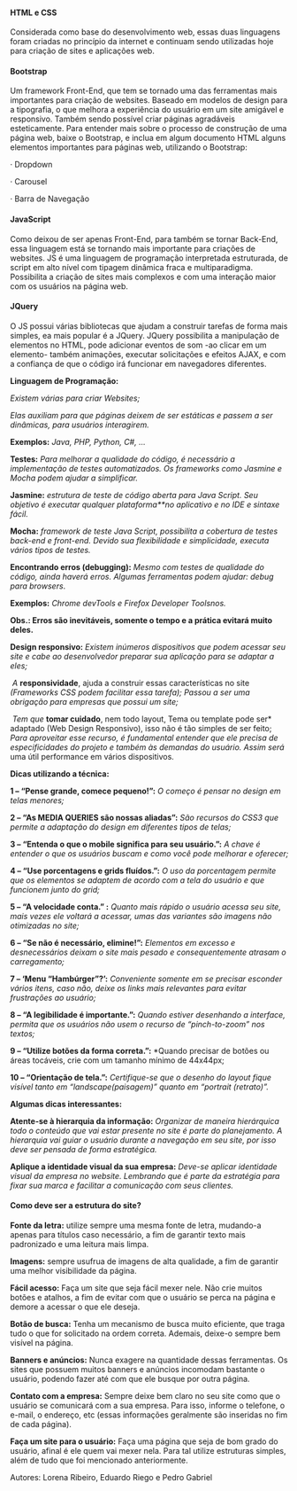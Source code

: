 ####                                                   **HTML e CSS**

Considerada como base do desenvolvimento web, essas duas linguagens foram criadas no
princípio da internet e continuam sendo utilizadas hoje para criação de sites e aplicações web.

####                                                    **Bootstrap**

Um framework Front-End, que tem se tornado uma das ferramentas mais importantes para
criação de websites. Baseado em modelos de design para a tipografia, o que melhora a
experiência do usuário em um site amigável e responsivo. Também sendo possível criar
páginas agradáveis esteticamente.
Para entender mais sobre o processo de construção de uma página web, baixe o Bootstrap, e
inclua em algum documento HTML alguns elementos importantes para páginas web, utilizando
o Bootstrap:

· Dropdown

· Carousel

· Barra de Navegação

####                                                 **JavaScript**

Como deixou de ser apenas Front-End, para também se tornar Back-End, essa linguagem está
se tornando mais importante para criações de websites.
JS é uma linguagem de programação interpretada estruturada, de script em alto nível com
tipagem dinâmica fraca e multiparadigma. Possibilita a criação de sites mais complexos e com
uma interação maior com os usuários na página web.

####                                                   **JQuery**

O JS possui várias bibliotecas que ajudam a construir tarefas de forma mais simples, ea mais
popular é a JQuery.
JQuery possibilita a manipulação de elementos no HTML, pode adicionar eventos de som -ao
clicar em um elemento- também animações, executar solicitações e efeitos AJAX, e com a
confiança de que o código irá funcionar em navegadores diferentes.

**Linguagem de Programação:** 

*Existem várias para criar Websites;* 

*Elas auxiliam para que páginas deixem* *de ser estáticas e passem a ser dinâmicas,* *para usuários interagirem.*

**Exemplos:** *Java, PHP, Python, C#, ...*

**Testes:** *Para melhorar a qualidade do código, é necessário a implementação de testes automatizados.*      *Os frameworks como Jasmine e Mocha podem ajudar a simplificar.*

**Jasmine:** *estrutura de teste de código aberta para Java Script. Seu objetivo é executar qualquer plataforma**no aplicativo e no IDE e sintaxe fácil.* 

  **Mocha:** *framework de teste Java Script, possibilita a cobertura de testes back-end e front-end. Devido sua* *flexibilidade e simplicidade, executa vários tipos de testes.*      

**Encontrando erros (debugging):** *Mesmo com testes de qualidade do código, ainda haverá erros. Algumas* *ferramentas podem ajudar: debug para browsers*.

**Exemplos:** *Chrome devTools e Firefox Developer Toolsnos.* 

**Obs.: Erros são inevitáveis, somente o tempo e a prática evitará muito deles.**

**Design responsivo:**  *Existem inúmeros dispositivos que podem acessar seu site e cabe ao*                  *desenvolvedor preparar sua aplicação para se adaptar a eles;*                        

​                *A* **responsividade**, ajuda a construir essas características no site *(Frameworks CSS podem facilitar essa tarefa);* *Passou a ser uma obrigação para empresas que possui um site;*      

​           *Tem que* **tomar cuidado**, nem todo layout, Tema ou template pode ser* adaptado (Web Design Responsivo), isso não é tão simples de ser feito; *Para aproveitar esse recurso, é fundamental entender que ele precisa de especificidades do projeto e também às demandas do usuário. Assim será* uma útil performance em vários dispositivos.

**Dicas utilizando a técnica:**

 **1 – “Pense grande, comece pequeno!”:** *O começo é pensar no design em telas menores;*

**2 – “As MEDIA QUERIES são nossas aliadas”:** *São recursos do CSS3 que permite a adaptação do design em diferentes tipos de telas;*

**3 – “Entenda o que o mobile significa para seu usuário.”:** *A chave é entender o que os usuários buscam e como você pode melhorar e oferecer;*

**4 – “Use porcentagens e grids fluídos.”:** *O uso da porcentagem permite que os elementos se adaptem de acordo com a tela do usuário e que funcionem junto do grid;*

**5 – “A velocidade conta.” :** *Quanto mais rápido o usuário acessa seu site, mais vezes ele voltará a acessar, umas das variantes são imagens não otimizadas no site;*

**6 – “Se não é necessário, elimine!”:** *Elementos em excesso e desnecessários deixam o site mais pesado e consequentemente atrasam o carregamento;*

**7 – ‘Menu “Hambúrger”?’:** *Conveniente somente em se precisar esconder vários itens, caso não, deixe os links mais relevantes para evitar frustrações ao usuário;*

**8 – “A legibilidade é importante.”:** *Quando estiver desenhando a interface, permita que os usuários não usem o recurso de “pinch-to-zoom” nos textos;*

**9 – “Utilize botões da forma correta.”:** *Quando precisar de botões ou áreas tocáveis, crie com um tamanho mínimo de 44x44px;

**10 – “Orientação de tela.”:** *Certifique-se que o desenho do layout fique visível tanto em “landscape(paisagem)” quanto em “portrait (retrato)”.*

**Algumas dicas interessantes:** 

**Atente-se à hierarquia da informação:** *Organizar de maneira hierárquica todo o conteúdo que vai estar presente no site é parte do planejamento. A hierarquia vai guiar o usuário durante a navegação em seu site, por isso deve ser pensada de forma estratégica.*

 **Aplique a identidade visual da sua empresa:** *Deve-se aplicar identidade visual da empresa no website. Lembrando que é parte da estratégia para fixar sua marca e facilitar a comunicação com seus clientes.* 

####                                     **Como deve ser a estrutura do site?**

**Fonte da letra:** utilize sempre uma mesma fonte de letra, mudando-a apenas para títulos caso necessário, a fim de garantir texto mais padronizado e uma leitura mais limpa.

**Imagens:** sempre usufrua de imagens de alta qualidade, a fim de garantir uma melhor visibilidade da página.

**Fácil acesso:** Faça um site que seja fácil mexer nele. Não crie muitos botões e atalhos, a fim de evitar com que o usuário se perca na página e demore a acessar o que ele deseja.

**Botão de busca:** Tenha um mecanismo de busca muito eficiente, que traga tudo o que for solicitado na ordem correta. Ademais, deixe-o sempre bem visível na página.

**Banners e anúncios:** Nunca exagere na quantidade dessas ferramentas. Os sites que possuem muitos banners e anúncios incomodam bastante o usuário, podendo fazer até com que ele busque por outra página.

**Contato com a empresa:** Sempre deixe bem claro no seu site como que o usuário se comunicará com a sua empresa. Para isso, informe o telefone, o e-mail, o endereço, etc (essas informações geralmente são inseridas no fim de cada página).

**Faça um site para o usuário:** Faça uma página que seja de bom grado do usuário, afinal é ele quem vai mexer nela. Para tal utilize estruturas simples, além de tudo que foi mencionado anteriormente.







Autores: Lorena Ribeiro, Eduardo Riego e Pedro Gabriel